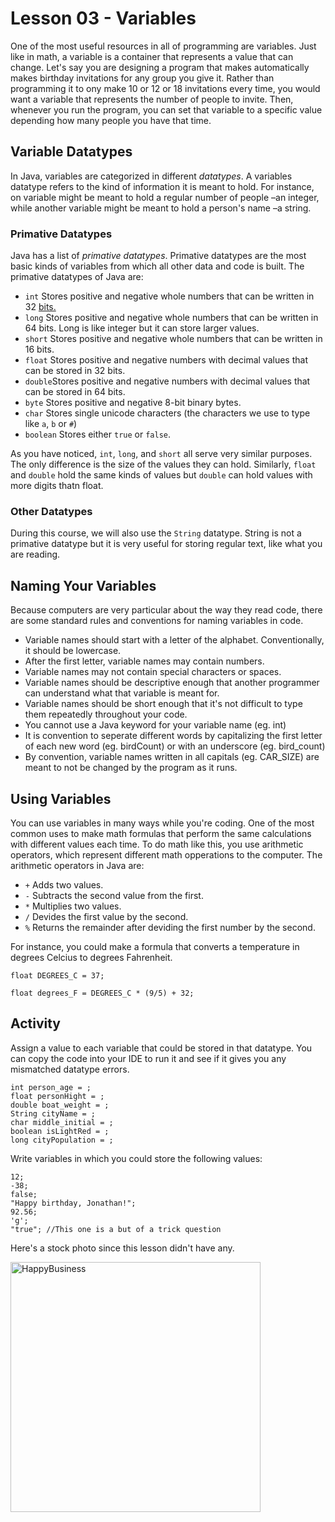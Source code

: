 # Lesson 03 - Variables

One of the most useful resources in all of programming are variables. Just like in math, a variable is a container that represents a value that can change. Let's say you are designing a program that makes automatically makes birthday invitations for any group you give it. Rather than programming it to ony make 10 or 12 or 18 invitations every time, you would want a variable that represents the number of people to invite. Then, whenever you run the program, you can set that variable to a specific value depending how many people you have that time.

## Variable Datatypes

In Java, variables are categorized in different *datatypes*. A variables datatype refers to the kind of information it is meant to hold. For instance, on variable might be meant to hold a regular number of people –an integer, while another variable might be meant to hold a person's name –a string.

### Primative Datatypes

Java has a list of *primative datatypes*. Primative datatypes are the most basic kinds of variables from which all other data and code is built. The primative datatypes of Java are:

- ```int``` Stores positive and negative whole numbers that can be written in 32 [bits.](https://www.khanacademy.org/math/algebra-home/alg-intro-to-algebra/algebra-alternate-number-bases/v/decimal-to-binary) 
-   ```long``` Stores positive and negative whole numbers that can be written in 64 bits. Long is like integer but it can store larger values.
- ```short``` Stores positive and negative whole numbers that can be written in 16 bits.
- ```float``` Stores positive and negative numbers with decimal values that can be stored in 32 bits.
- ```double```Stores positive and negative numbers with decimal values that can be stored in 64 bits.
- ```byte``` Stores positive and negative 8-bit binary bytes.
- ```char``` Stores single unicode characters (the characters we use to type like ```a```, ```b``` or ```#```)
- ```boolean``` Stores either ```true``` or ```false```.

As you  have noticed, ```int```, ```long```, and ```short``` all serve very similar purposes. The only difference is the size of the values they can hold. Similarly, ```float``` and ```double``` hold the same kinds of values but ```double``` can hold values with more digits thatn float.

### Other Datatypes

During this course, we will also use the ```String``` datatype. String is not a primative datatype but it is very useful for storing regular text, like what you are reading. 

## Naming Your Variables

Because computers are very particular about the way they read code, there are some standard rules and conventions for naming variables in code.

- Variable names should start with a letter of the alphabet. Conventionally, it should be lowercase.
- After the first letter, variable names may contain numbers.
- Variable names may not contain special characters or spaces.
- Variable names should be descriptive enough that another programmer can understand what that variable is meant for.
- Variable names should be short enough that it's not difficult to type them repeatedly throughout your code.
- You cannot use a Java keyword for your variable name (eg. int)
- It is convention to seperate different words by capitalizing the first letter of each new word (eg. birdCount) or with an underscore (eg. bird_count)
- By convention, variable names written in all capitals (eg. CAR_SIZE) are meant to not be changed by the program as it runs.

## Using Variables

You can use variables in many ways while you're coding. One of the most common uses to make math formulas that perform the same calculations with different values each time. To do math like this, you use arithmetic operators, which represent different math opperations to the computer. The arithmetic operators in Java are:
- ```+``` Adds two values.
- ```-``` Subtracts the second value from the first.
- ```*``` Multiplies two values.
- ```/``` Devides the first value by the second.
- ```%``` Returns the remainder after deviding the first number by the second.


For instance, you could make a formula that converts a temperature in degrees Celcius to degrees Fahrenheit.
```
float DEGREES_C = 37;

float degrees_F = DEGREES_C * (9/5) + 32;
```

## Activity

Assign a value to each variable that could be stored in that datatype. You can copy the code into your IDE to run it and see if it gives you any mismatched datatype errors.
```
int person_age = ;
float personHight = ;
double boat_weight = ;
String cityName = ;
char middle_initial = ;
boolean isLightRed = ;
long cityPopulation = ;
```
Write variables in which you could store the following values:
```
12;
-38;
false;
"Happy birthday, Jonathan!";
92.56;
'g';
"true"; //This one is a but of a trick question
```

Here's a stock photo since this lesson didn't have any.

<img src="https://i.imgur.com/BSi7uF9.jpg" alt="HappyBusiness" width="400
"/> 
